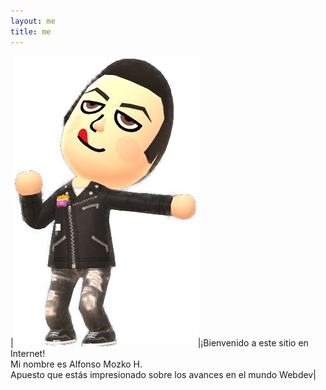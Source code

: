 ```yaml
---
layout: me
title: me
---
```


|![mii_alfonsomozkoh](assets/img/pixel/alfonsomozkoh_mii.jpg)|¡Bienvenido a este sitio en Internet!  
Mi nombre es Alfonso Mozko H.  
Apuesto que estás impresionado sobre los avances en el mundo Webdev|
